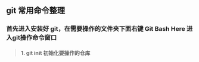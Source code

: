 ## git 常用命令整理

### 首先进入安装好 git，在需要操作的文件夹下面右键 Git Bash Here 进入git操作命令窗口

>#### 1. git init 初始化要操作的仓库
    
